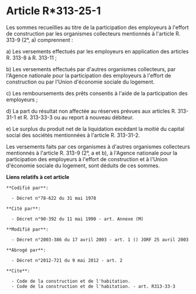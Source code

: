 # Article R*313-25-1

Les sommes recueillies au titre de la participation des employeurs à l'effort de construction par les organismes collecteurs
mentionnés à l'article R. 313-9 (2°, a) comprennent :

a) Les versements effectués par les employeurs en application des articles R. 313-8 à R. 313-11 ;

b) Les versements effectués par d'autres organismes collecteurs, par l'Agence nationale pour la participation des employeurs
à l'effort de construction ou par l'Union d'économie sociale du logement.

c) Les remboursements des prêts consentis à l'aide de la participation des employeurs ;

d) La part du résultat non affectée au réserves prévues aux articles R. 313-31-1 et R. 313-33-3 ou au report à nouveau
débiteur.

e) Le surplus du produit net de la liquidation excédant la moitié du capital social des sociétés mentionnées à l'article R.
313-31-2.

Les versements faits par ces organismes à d'autres organismes collecteurs mentionnés à l'article R. 313-9 (2°, a et b), à
l'Agence nationale pour la participation des employeurs à l'effort de construction et à l'Union d'économie sociale du
logement, sont déduits de ces sommes.

**Liens relatifs à cet article**

	**Codifié par**:

	  - Décret n°78-622 du 31 mai 1978

	**Cité par**:

	  - Décret n°90-392 du 11 mai 1990 - art. Annexe (M)

	**Modifié par**:

	  - Décret n°2003-386 du 17 avril 2003 - art. 1 () JORF 25 avril 2003

	**Abrogé par**:

	  - Décret n°2012-721 du 9 mai 2012 - art. 2

	**Cite**:

	  - Code de la construction et de l'habitation.
	  - Code de la construction et de l'habitation. - art. R313-33-3
